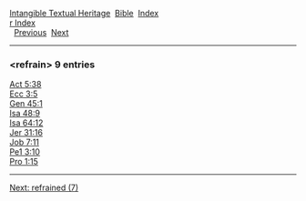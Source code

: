 [Intangible Textual Heritage](../../index)  [Bible](../index) 
[Index](index)   
[r Index](_r_)  
  [Previous](c09264)  [Next](c09266) 

------------------------------------------------------------------------

### &lt;refrain&gt; 9 entries

[Act 5:38](../kjv/act005.htm#038)  
[Ecc 3:5](../kjv/ecc003.htm#005)  
[Gen 45:1](../kjv/gen045.htm#001)  
[Isa 48:9](../kjv/isa048.htm#009)  
[Isa 64:12](../kjv/isa064.htm#012)  
[Jer 31:16](../kjv/jer031.htm#016)  
[Job 7:11](../kjv/job007.htm#011)  
[Pe1 3:10](../kjv/pe1003.htm#010)  
[Pro 1:15](../kjv/pro001.htm#015)  

------------------------------------------------------------------------

[Next: refrained (7)](c09266)
